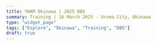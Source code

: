 ```yaml
---
title: YWAM Okinawa | 2025 DBS
summary: Training | 16 March 2025 - Uruma City, Okinawa
type: "widget_page"
tags: ["Explore", "Okinawa", "Training", "DBS"]
draft: true
---
```

